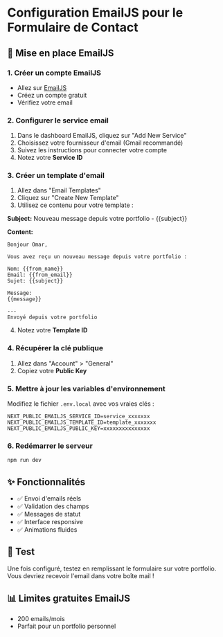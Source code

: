 # Configuration EmailJS pour le Formulaire de Contact

## 📧 Mise en place EmailJS

### 1. Créer un compte EmailJS
- Allez sur [EmailJS](https://www.emailjs.com/)
- Créez un compte gratuit
- Vérifiez votre email

### 2. Configurer le service email
1. Dans le dashboard EmailJS, cliquez sur "Add New Service"
2. Choisissez votre fournisseur d'email (Gmail recommandé)
3. Suivez les instructions pour connecter votre compte
4. Notez votre **Service ID**

### 3. Créer un template d'email
1. Allez dans "Email Templates"
2. Cliquez sur "Create New Template"
3. Utilisez ce contenu pour votre template :

**Subject:** Nouveau message depuis votre portfolio - {{subject}}

**Content:**
```
Bonjour Omar,

Vous avez reçu un nouveau message depuis votre portfolio :

Nom: {{from_name}}
Email: {{from_email}}
Sujet: {{subject}}

Message:
{{message}}

---
Envoyé depuis votre portfolio
```

4. Notez votre **Template ID**

### 4. Récupérer la clé publique
1. Allez dans "Account" > "General"
2. Copiez votre **Public Key**

### 5. Mettre à jour les variables d'environnement
Modifiez le fichier `.env.local` avec vos vraies clés :

```env
NEXT_PUBLIC_EMAILJS_SERVICE_ID=service_xxxxxxx
NEXT_PUBLIC_EMAILJS_TEMPLATE_ID=template_xxxxxxx
NEXT_PUBLIC_EMAILJS_PUBLIC_KEY=xxxxxxxxxxxxxxx
```

### 6. Redémarrer le serveur
```bash
npm run dev
```

## ✨ Fonctionnalités
- ✅ Envoi d'emails réels
- ✅ Validation des champs
- ✅ Messages de statut
- ✅ Interface responsive
- ✅ Animations fluides

## 🎯 Test
Une fois configuré, testez en remplissant le formulaire sur votre portfolio. Vous devriez recevoir l'email dans votre boîte mail !

## 📊 Limites gratuites EmailJS
- 200 emails/mois
- Parfait pour un portfolio personnel
